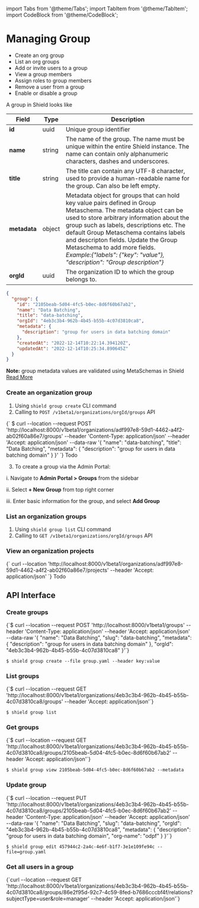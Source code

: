 import Tabs from '@theme/Tabs';
import TabItem from '@theme/TabItem';
import CodeBlock from '@theme/CodeBlock';

# Managing Group

- Create an org group
- List an org groups
- Add or invite users to a group 
- View a group members
- Assign roles to group members
- Remove a user from a group
- Enable or disable a group

A group in Shield looks like

<Tabs groupId="model">
  <TabItem value="Model" label="Model" default>

| Field        | Type   | Description                                                                                                                                                                                                                                                                                                                                                                                                |
| ------------ | ------ | ---------------------------------------------------------------------------------------------------------------------------------------------------------------------------------------------------------------------------------------------------------------------------------------------------------------------------------------------------------------------------------------------------------- |
| **id**       | uuid   | Unique group identifier                                                                                                                                                                                                                                                                                                                                                                                    |
| **name**     | string | The name of the group. The name must be unique within the entire Shield instance. The name can contain only alphanumeric characters, dashes and underscores.                                                                                                                                                                                                                                               |
| **title**    | string | The title can contain any UTF-8 character, used to provide a human-readable name for the group. Can also be left empty.                                                                                                                                                                                                                                                                                    |
| **metadata** | object | Metadata object for groups that can hold key value pairs defined in Group Metaschema. The metadata object can be used to store arbitrary information about the group such as labels, descriptions etc. The default Group Metaschema contains labels and descripton fields. Update the Group Metaschema to add more fields. <br/>_Example:{"labels": {"key": "value"}, "description": "Group description"}_ |
| **orgId**    | uuid   | The organization ID to which the group belongs to.                                                                                                                                                                                                                                                                                                                                                         |

</TabItem>
<TabItem value="JSON" label="Sample JSON" default>

```json
{
  "group": {
    "id": "2105beab-5d04-4fc5-b0ec-8d6f60b67ab2",
    "name": "Data Batching",
    "title": "data-batching",
    "orgId": "4eb3c3b4-962b-4b45-b55b-4c07d3810ca8",
    "metadata": {
      "description": "group for users in data batching domain"
    },
    "createdAt": "2022-12-14T10:22:14.394120Z",
    "updatedAt": "2022-12-14T10:25:34.890645Z"
  }
}
```
</TabItem>
</Tabs>

**Note:** group metadata values are validated using MetaSchemas in Shield [Read More](./managing-metaschemas.md)

### Create an organization group

1. Using `shield group create` CLI command
2. Calling to `POST /v1beta1/organizations/orgId/groups` API

<Tabs groupId="api">
  <TabItem value="http" label="HTTP">
  <CodeBlock className="language-bash">
{` $ curl --location --request POST 'http://localhost:8000/v1beta1/organizations/adf997e8-59d1-4462-a4f2-ab02f60a86e7/groups'
--header 'Content-Type: application/json'
--header 'Accept: application/json'
--data-raw '{
  "name": "data-batching",
  "title": "Data Batching",
  "metadata": {
      "description": "group for users in data batching domain"
  }
}'
`}</CodeBlock>
</TabItem>
 <TabItem value="cli" label="CLI">
Todo
 </TabItem>
 </Tabs>

3. To create a group via the Admin Portal:

  i. Navigate to **Admin Portal > Groups** from the sidebar

  ii. Select **+ New Group** from top right corner

  iii. Enter basic information for the group, and select **Add Group**

### List an organization groups

1. Using `shield group list` CLI command
2. Calling to `GET /v1beta1/organizations/orgId/groups` API

### View an organization projects
<Tabs groupId="api">
  <TabItem value="http" label="HTTP">
  <CodeBlock className="language-bash">
  {` curl --location 'http://localhost:8000/v1beta1/organizations/adf997e8-59d1-4462-a4f2-ab02f60a86e7/projects' 
--header 'Accept: application/json' `}
  </CodeBlock>
</TabItem>
 <TabItem value="cli" label="CLI">
Todo
 </TabItem>
 </Tabs>

## API Interface

### Create groups

<Tabs groupId="api">
  <TabItem value="HTTP" label="HTTP" default>
        <CodeBlock className="language-bash">
    {`$ curl --location --request POST 'http://localhost:8000/v1beta1/groups'
--header 'Content-Type: application/json'
--header 'Accept: application/json'
--data-raw '{
  "name": "Data Batching",
  "slug": "data-batching",
  "metadata": {
      "description": "group for users in data batching domain"
  },
  "orgId": "4eb3c3b4-962b-4b45-b55b-4c07d3810ca8"
}'`}
    </CodeBlock>
  </TabItem>
  <TabItem value="CLI" label="CLI" default>
<CodeBlock>

`$ shield group create --file group.yaml --header key:value`
</CodeBlock>

  </TabItem>
</Tabs>

### List groups

<Tabs groupId="api">
  <TabItem value="HTTP" label="HTTP" default>
        <CodeBlock className="language-bash">
    {`$ curl --location --request GET 'http://localhost:8000/v1beta1/organizations/4eb3c3b4-962b-4b45-b55b-4c07d3810ca8/groups'
--header 'Accept: application/json'`}
    </CodeBlock>
  </TabItem>
  <TabItem value="CLI" label="CLI" default>
<CodeBlock>

`$ shield group list`
</CodeBlock>

  </TabItem>
</Tabs>

### Get groups

<Tabs groupId="api">
  <TabItem value="HTTP" label="HTTP" default>
        <CodeBlock className="language-bash">
    {`$ curl --location --request GET 'http://localhost:8000/v1beta1/organizations/4eb3c3b4-962b-4b45-b55b-4c07d3810ca8/groups/2105beab-5d04-4fc5-b0ec-8d6f60b67ab2'
--header 'Accept: application/json'`}
    </CodeBlock>
  </TabItem>
  <TabItem value="CLI" label="CLI" default>
<CodeBlock>

`$ shield group view 2105beab-5d04-4fc5-b0ec-8d6f60b67ab2 --metadata`
</CodeBlock>

  </TabItem>
</Tabs>

### Update group

<Tabs groupId="api">
  <TabItem value="HTTP" label="HTTP" default>
        <CodeBlock className="language-bash">
    {`$ curl --location --request PUT 'http://localhost:8000/v1beta1/organizations/4eb3c3b4-962b-4b45-b55b-4c07d3810ca8/groups/2105beab-5d04-4fc5-b0ec-8d6f60b67ab2'
--header 'Content-Type: application/json'
--header 'Accept: application/json'
--data-raw '{
    "name": "Data Batching",
    "slug": "data-batching",
    "orgId": "4eb3c3b4-962b-4b45-b55b-4c07d3810ca8",
    "metadata": {
        "description": "group for users in data batching domain",
        "org-name": "odpf"
    }
}'`}
    </CodeBlock>
  </TabItem>
  <TabItem value="CLI" label="CLI" default>
<CodeBlock>

`$ shield group edit 457944c2-2a4c-4e6f-b1f7-3e1e109fe94c --file=group.yaml`
</CodeBlock>

  </TabItem>
</Tabs>

### Get all users in a group

<Tabs groupId="api">
  <TabItem value="HTTP" label="HTTP" default>
        <CodeBlock className="language-bash">
    {`curl --location --request GET 'http://localhost:8000/v1beta1/organizations/4eb3c3b4-962b-4b45-b55b-4c07d3810ca8/groups/86e2f95d-92c7-4c59-8fed-b7686cccbf4f/relations?subjectType=user&role=manager'
--header 'Accept: application/json'`}
    </CodeBlock>
  </TabItem>
</Tabs>
